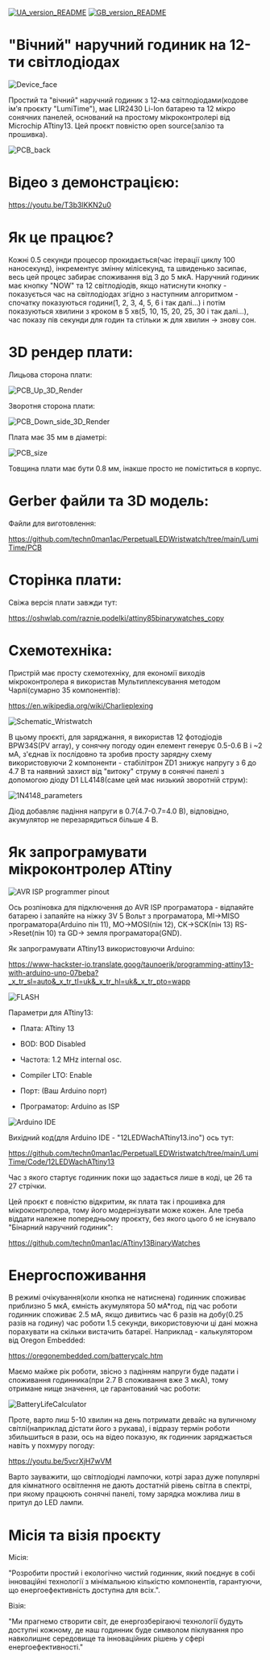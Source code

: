 [![UA_version_README](https://raw.githubusercontent.com/techn0man1ac/PerpetualLEDWristwatch/main/LumiTime/Imgs/Flags/UA%402x.png)](https://github.com/techn0man1ac/PerpetualLEDWristwatch/blob/main/README_UA.md)
[![GB_version_README](https://raw.githubusercontent.com/techn0man1ac/PerpetualLEDWristwatch/main/LumiTime/Imgs/Flags/GB%402x.png)](https://github.com/techn0man1ac/PerpetualLEDWristwatch)

# "Вічний" наручний годиник на 12-ти світлодіодах

![Device_face](https://raw.githubusercontent.com/techn0man1ac/PerpetualLEDWristwatch/main/LumiTime/Imgs/Face.jpg)

Простий та "вічний" наручний годиник з 12-ма світлодіодами(кодове ім'я проєкту "LumiTime"), має LIR2430 Li-Ion батарею та 12 мікро сонячних панелей, оснований на простому мікроконтролері від Microchip ATtiny13. Цей проєкт повністю open source(залізо та прошивка).

![PCB_back](https://raw.githubusercontent.com/techn0man1ac/PerpetualLEDWristwatch/main/LumiTime/Imgs/Back.jpg)

# Відео з демонстрацією:

https://youtu.be/T3b3lKKN2u0

# Як це працює?

Кожні 0.5 секунди процесор прокидається(час ітерації циклу 100 наносекунд), інкрементує змінну мілісекунд, та швиденько засипає, весь цей процес забирає споживання від 3 до 5 мкА. Наручний годиник має кнопку "NOW" та 12 світлодіодів, якщо натиснути кнопку - показується час на світлодіодах згідно з наступним алгоритмом - спочатку показуються години(1, 2, 3, 4, 5, 6 і так далі...) і потім показуються хвилини з кроком в 5 хв(5, 10, 15, 20, 25, 30 і так далі...), час показу пів секунди для годин та стільки ж для хвилин -> знову сон.

# 3D рендер плати:

Лицьова сторона плати:

![PCB_Up_3D_Render](https://raw.githubusercontent.com/techn0man1ac/PerpetualLEDWristwatch/main/LumiTime/Imgs/PCB_face_3D_render.png)

Зворотня сторона плати:

![PCB_Down_side_3D_Render](https://raw.githubusercontent.com/techn0man1ac/PerpetualLEDWristwatch/main/LumiTime/Imgs/PCB_back_3D_render.png)

Плата має 35 мм в діаметрі:

![PCB_size](https://raw.githubusercontent.com/techn0man1ac/PerpetualLEDWristwatch/main/LumiTime/Imgs/PCB_size.png)

Товщина плати має бути 0.8 мм, інакше просто не поміститься в корпус.

# Gerber файли та 3D модель:

Файли для виготовлення:

https://github.com/techn0man1ac/PerpetualLEDWristwatch/tree/main/LumiTime/PCB

# Сторінка плати:

Свіжа версія плати завжди тут:

https://oshwlab.com/raznie.podelki/attiny85binarywatches_copy

# Схемотехніка:

Пристрій має просту схемотехніку, для економії виходів мікроконтролера я використав Мультиплексування методом Чарлі(сумарно 35 компонентів):

https://en.wikipedia.org/wiki/Charlieplexing

![Schematic_Wristwatch](https://raw.githubusercontent.com/techn0man1ac/PerpetualLEDWristwatch/main/LumiTime/PCB/Schematic/Schematic_12LEDWachATtiny13_2024-03-17.png)

В цьому проєкті, для заряджання, я використав 12 фотодіодів BPW34S(PV array), у сонячну погоду один елемент генерує 0.5-0.6 В і ~2 мА, з'єднав їх послідовно та зробив просту зарядну схему використовуючи 2 компоненти - стабілітрон ZD1 знижує напругу з 6 до 4.7 В та наявний захист від "витоку" струму в сонячні панелі з допомогою діоду D1 LL4148(саме цей має низький зворотній струм):

![1N4148_parameters](https://raw.githubusercontent.com/techn0man1ac/PerpetualLEDWristwatch/main/LumiTime/Imgs/1N4148_parameters.png)

Діод добавляє падіння напруги в 0.7(4.7-0.7=4.0 В), відповідно, акумулятор не перезарядиться більше 4 В.

# Як запрограмувати мікроконтролер ATtiny

![AVR ISP programmer pinout](https://raw.githubusercontent.com/techn0man1ac/PerpetualLEDWristwatch/main/LumiTime/Imgs/ProgramingPins.png)

Ось розпіновка для підключення до AVR ISP програматора - відпаяйте батарею і запаяйте на ніжку 3V 5 Вольт з програматора, MI->MISO програматора(Arduino пін 11), MO->MOSI(пін 12), CK->SCK(пін 13) RS->Reset(пін 10) та GD-> земля програматора(GND).

Як запрограмувати ATtiny13 використовуючи Arduino:

https://www-hackster-io.translate.goog/taunoerik/programming-attiny13-with-arduino-uno-07beba?_x_tr_sl=auto&_x_tr_tl=uk&_x_tr_hl=uk&_x_tr_pto=wapp

![FLASH](https://raw.githubusercontent.com/techn0man1ac/PerpetualLEDWristwatch/main/LumiTime/Imgs/FLASH.png)

Параметри для ATtiny13:

- Плата: ATtiny 13

- BOD: BOD Disabled

- Частота: 1.2 MHz internal osc.

- Compiler LTO: Enable

- Порт: (Ваш Arduino порт)

- Програматор: Arduino as ISP

![Arduino IDE](https://raw.githubusercontent.com/techn0man1ac/PerpetualLEDWristwatch/main/LumiTime/Imgs/ArduinoIDE.png)

Вихідний код(для Arduino IDE - "12LEDWachATtiny13.ino") ось тут:

https://github.com/techn0man1ac/PerpetualLEDWristwatch/tree/main/LumiTime/Code/12LEDWachATtiny13

Час з якого стартує годинник поки що задається лише в коді, це 26 та 27 стрічки.

Цей проєкт є повністю відкритим, як плата так і прошивка для мікроконтролера, тому його модернізувати може кожен. Але треба віддати належне попередньому проєкту, без якого цього б не існувало "Бінарний наручний годиник":

https://github.com/techn0man1ac/ATtiny13BinaryWatches

# Енергоспоживання

В режимі очікування(коли кнопка не натиснена) годинник споживає приблизно 5 мкА, ємність акумулятора 50 мА*год, під час роботи годинник споживає 2.5 мА, якщо дивитись час 6 разів на добу(0.25 разів на годину) час роботи 1.5 секунди, використовуючи ці дані можна порахувати на скільки вистачить батареї. Наприклад - калькулятором від Oregon Embedded:

https://oregonembedded.com/batterycalc.htm

Маємо майже рік роботи, звісно з падінням напруги буде падати і споживання годинника(при 2.7 В споживання вже 3 мкА), тому отримане нище значення, це гарантований час роботи:

![BatteryLifeCalculator](https://raw.githubusercontent.com/techn0man1ac/PerpetualLEDWristwatch/main/LumiTime/Imgs/BatteryLifeCalculator.png)

Проте, варто лиш 5-10 хвилин на день потримати девайс на вуличному світлі(наприклад дістати його з рукава), і відразу термін роботи збильшиться в рази, ось на відео показую, як годинник заряджається навіть у похмуру погоду:

https://youtu.be/5vcrXjH7wVM

Варто зауважити, що світлодіодні лампочки, котрі зараз дуже популярні для кімнатного освітлення не дають достатній рівень світла в спектрі, при якому працюють сонячні панелі, тому зарядка можлива лиш в притул до LED лампи.

# Місія та візія проєкту

Місія:

"Розробити простий і екологічно чистий годинник, який поєднує в собі інноваційні технології з мінімальною кількістю компонентів, гарантуючи, що енергоефективність доступна для всіх.".

Візія:

"Ми прагнемо створити світ, де енергозберігаючі технології будуть доступні кожному, де наш годинник буде символом піклування про навколишнє середовище та інноваційних рішень у сфері енергоефективності."
